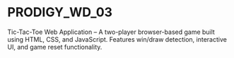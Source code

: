 # PRODIGY_WD_03
Tic-Tac-Toe Web Application – A two-player browser-based game built using HTML, CSS, and JavaScript. Features win/draw detection, interactive UI, and game reset functionality.
